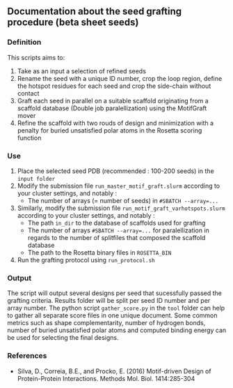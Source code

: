 ## Documentation about the seed grafting procedure (beta sheet seeds)
### Definition 
This scripts aims to:
1) Take as an input a selection of refined seeds
2) Rename the seed with a unique ID number, crop the loop region, define the hotspot residues for each seed and crop the side-chain without contact
3) Graft each seed in parallel on a suitable scaffold originating from a scaffold database (Double job paralellization) using the MotifGraft mover
4) Refine the scaffold with two rouds of design and minimization with a penalty for buried unsatisfied polar atoms in the Rosetta scoring function
### Use
1) Place the selected seed PDB (recommended : 100-200 seeds) in the `input folder`
2) Modify the submission file `run_master_motif_graft.slurm` according to your cluster settings, and notably :
   * The number of arrays (= number of seeds) in `#SBATCH --array=...`
3) Similarly, modify the submission file `run_motif_graft_varhotspots.slurm` according to your cluster settings, and notably :
   * The path `in_dir` to the database of scaffolds used for grafting
   * The number of arrays `#SBATCH --array=...` for paralellization in regards to the number of splitfiles that composed the scaffold database
   * The path to the Rosetta binary files in `ROSETTA_BIN`
4) Run the grafting protocol using `run_protocol.sh`
### Output
The script will output several designs per seed that sucessfully passed the grafting criteria. Results folder will be split per seed ID number and per array number. The python script `gather_score.py` in the `tool` folder can help to gather all separate score files in one unique document. Some common metrics such as shape complementarity, number of hydrogen bonds, number of buried unsatisfied polar atoms and computed binding energy can be used for selecting the final designs. 
### References
   * Silva, D., Correia, B.E., and Procko, E. (2016) Motif-driven Design of Protein-Protein Interactions. Methods Mol. Biol. 1414:285-304

